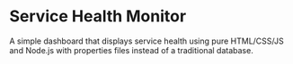 ﻿# Service Health Monitor

A simple dashboard that displays service health using pure HTML/CSS/JS and Node.js with properties files instead of a traditional database.
